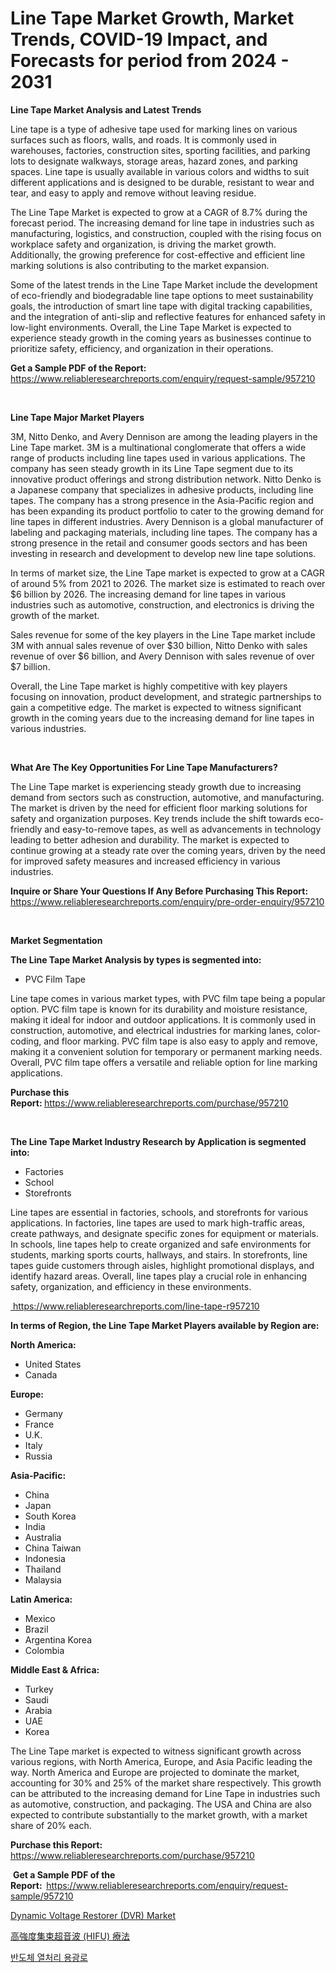 <p><h1>Line Tape Market Growth, Market Trends, COVID-19 Impact, and Forecasts for period from 2024 - 2031</h1></p><p><strong>Line Tape Market Analysis and Latest Trends</strong></p>
<p><p>Line tape is a type of adhesive tape used for marking lines on various surfaces such as floors, walls, and roads. It is commonly used in warehouses, factories, construction sites, sporting facilities, and parking lots to designate walkways, storage areas, hazard zones, and parking spaces. Line tape is usually available in various colors and widths to suit different applications and is designed to be durable, resistant to wear and tear, and easy to apply and remove without leaving residue.</p><p>The Line Tape Market is expected to grow at a CAGR of 8.7% during the forecast period. The increasing demand for line tape in industries such as manufacturing, logistics, and construction, coupled with the rising focus on workplace safety and organization, is driving the market growth. Additionally, the growing preference for cost-effective and efficient line marking solutions is also contributing to the market expansion.</p><p>Some of the latest trends in the Line Tape Market include the development of eco-friendly and biodegradable line tape options to meet sustainability goals, the introduction of smart line tape with digital tracking capabilities, and the integration of anti-slip and reflective features for enhanced safety in low-light environments. Overall, the Line Tape Market is expected to experience steady growth in the coming years as businesses continue to prioritize safety, efficiency, and organization in their operations.</p></p>
<p><strong>Get a Sample PDF of the Report:&nbsp;</strong> <a href="https://www.reliableresearchreports.com/enquiry/request-sample/957210">https://www.reliableresearchreports.com/enquiry/request-sample/957210</a></p>
<p>&nbsp;</p>
<p><strong>Line Tape Major Market Players</strong></p>
<p><p>3M, Nitto Denko, and Avery Dennison are among the leading players in the Line Tape market. 3M is a multinational conglomerate that offers a wide range of products including line tapes used in various applications. The company has seen steady growth in its Line Tape segment due to its innovative product offerings and strong distribution network. Nitto Denko is a Japanese company that specializes in adhesive products, including line tapes. The company has a strong presence in the Asia-Pacific region and has been expanding its product portfolio to cater to the growing demand for line tapes in different industries. Avery Dennison is a global manufacturer of labeling and packaging materials, including line tapes. The company has a strong presence in the retail and consumer goods sectors and has been investing in research and development to develop new line tape solutions.</p><p>In terms of market size, the Line Tape market is expected to grow at a CAGR of around 5% from 2021 to 2026. The market size is estimated to reach over $6 billion by 2026. The increasing demand for line tapes in various industries such as automotive, construction, and electronics is driving the growth of the market.</p><p>Sales revenue for some of the key players in the Line Tape market include 3M with annual sales revenue of over $30 billion, Nitto Denko with sales revenue of over $6 billion, and Avery Dennison with sales revenue of over $7 billion.</p><p>Overall, the Line Tape market is highly competitive with key players focusing on innovation, product development, and strategic partnerships to gain a competitive edge. The market is expected to witness significant growth in the coming years due to the increasing demand for line tapes in various industries.</p></p>
<p>&nbsp;</p>
<p><strong>What Are The Key Opportunities For Line Tape Manufacturers?</strong></p>
<p><p>The Line Tape market is experiencing steady growth due to increasing demand from sectors such as construction, automotive, and manufacturing. The market is driven by the need for efficient floor marking solutions for safety and organization purposes. Key trends include the shift towards eco-friendly and easy-to-remove tapes, as well as advancements in technology leading to better adhesion and durability. The market is expected to continue growing at a steady rate over the coming years, driven by the need for improved safety measures and increased efficiency in various industries.</p></p>
<p><strong>Inquire or Share Your Questions If Any Before Purchasing This Report:</strong> <a href="https://www.reliableresearchreports.com/enquiry/pre-order-enquiry/957210">https://www.reliableresearchreports.com/enquiry/pre-order-enquiry/957210</a></p>
<p>&nbsp;</p>
<p><strong>Market Segmentation</strong></p>
<p><strong>The Line Tape Market Analysis by types is segmented into:</strong></p>
<p><ul><li>PVC Film Tape</li></ul></p>
<p><p>Line tape comes in various market types, with PVC film tape being a popular option. PVC film tape is known for its durability and moisture resistance, making it ideal for indoor and outdoor applications. It is commonly used in construction, automotive, and electrical industries for marking lanes, color-coding, and floor marking. PVC film tape is also easy to apply and remove, making it a convenient solution for temporary or permanent marking needs. Overall, PVC film tape offers a versatile and reliable option for line marking applications.</p></p>
<p><strong>Purchase this Report:&nbsp;</strong><a href="https://www.reliableresearchreports.com/purchase/957210">https://www.reliableresearchreports.com/purchase/957210</a></p>
<p>&nbsp;</p>
<p><strong>The Line Tape Market Industry Research by Application is segmented into:</strong></p>
<p><ul><li>Factories</li><li>School</li><li>Storefronts</li></ul></p>
<p><p>Line tapes are essential in factories, schools, and storefronts for various applications. In factories, line tapes are used to mark high-traffic areas, create pathways, and designate specific zones for equipment or materials. In schools, line tapes help to create organized and safe environments for students, marking sports courts, hallways, and stairs. In storefronts, line tapes guide customers through aisles, highlight promotional displays, and identify hazard areas. Overall, line tapes play a crucial role in enhancing safety, organization, and efficiency in these environments.</p></p>
<p><a href="https://www.reliableresearchreports.com/line-tape-r957210">&nbsp;https://www.reliableresearchreports.com/line-tape-r957210</a></p>
<p><strong>In terms of Region, the Line Tape Market Players available by Region are:</strong></p>
<p>
    <p> <strong> North America: </strong>
        <ul>
            <li>United States</li>
            <li>Canada</li>
        </ul>
        </p> 
    <p> <strong> Europe: </strong>
        <ul>
            <li>Germany</li>
            <li>France</li>
            <li>U.K.</li>
            <li>Italy</li>
            <li>Russia</li>
        </ul>
        </p> 
    <p> <strong> Asia-Pacific: </strong>
        <ul>
            <li>China</li>
            <li>Japan</li>
            <li>South Korea</li>
            <li>India</li>
            <li>Australia</li>
            <li>China Taiwan</li>
            <li>Indonesia</li>
            <li>Thailand</li>
            <li>Malaysia</li>
        </ul>
        </p> 
    <p> <strong> Latin America: </strong>
        <ul>
            <li>Mexico</li>
            <li>Brazil</li>
            <li>Argentina Korea</li>
            <li>Colombia</li>
        </ul>
        </p> 
    <p> <strong> Middle East & Africa: </strong>
        <ul>
            <li>Turkey</li>
            <li>Saudi</li>
            <li>Arabia</li>
            <li>UAE</li>
            <li>Korea</li>
        </ul>
    </p>
    </p>
<p><p>The Line Tape market is expected to witness significant growth across various regions, with North America, Europe, and Asia Pacific leading the way. North America and Europe are projected to dominate the market, accounting for 30% and 25% of the market share respectively. This growth can be attributed to the increasing demand for Line Tape in industries such as automotive, construction, and packaging. The USA and China are also expected to contribute substantially to the market growth, with a market share of 20% each.</p></p>
<p><strong>Purchase this Report: </strong><a href="https://www.reliableresearchreports.com/purchase/957210">https://www.reliableresearchreports.com/purchase/957210</a></p>
<p>&nbsp;<strong>Get a Sample PDF of the Report:&nbsp;&nbsp;</strong><a href="https://www.reliableresearchreports.com/enquiry/request-sample/957210">https://www.reliableresearchreports.com/enquiry/request-sample/957210</a></p>
<p><strong></strong></p>
<p><p><a href="https://github.com/JameTravis/Market-Research-Report-List-5/blob/main/dynamic-voltage-restorer-dvr-market.md">Dynamic Voltage Restorer (DVR) Market</a></p><p><a href="https://github.com/DanykaKilback/Market-Research-Report-List-1/blob/main/740473084232.md">高強度集束超音波 (HIFU) 療法</a></p><p><a href="https://github.com/laholand/Market-Research-Report-List-4/blob/main/341860490994.md">반도체 열처리 용광로</a></p></p>